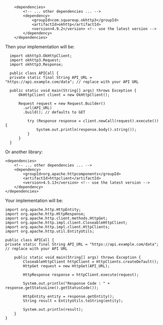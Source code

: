 
        <dependencies>
            <!-- ... other dependencies ... -->
            <dependency>
                <groupId>com.squareup.okhttp3</groupId>
                <artifactId>okhttp</artifactId>
                <version>4.9.2</version> <!-- use the latest version -->
            </dependency>
        </dependencies>

Then your implementation will be:

      import okhttp3.OkHttpClient;
      import okhttp3.Request;
      import okhttp3.Response;

      public class APICall {
      private static final String API_URL = "https://api.example.com/data"; // replace with your API URL

      public static void main(String[] args) throws Exception {
          OkHttpClient client = new OkHttpClient();

          Request request = new Request.Builder()
            .url(API_URL)
            .build(); // defaults to GET

              try (Response response = client.newCall(request).execute()) {
                  System.out.println(response.body().string());
              }
          }
      }

Or another library:

    <dependencies>
        <!-- ... other dependencies ... -->
        <dependency>
            <groupId>org.apache.httpcomponents</groupId>
            <artifactId>httpclient</artifactId>
            <version>4.5.13</version> <!-- use the latest version -->
        </dependency>
    </dependencies>

Your implementation will be:

    import org.apache.http.HttpEntity;
    import org.apache.http.HttpResponse;
    import org.apache.http.client.methods.HttpGet;
    import org.apache.http.impl.client.CloseableHttpClient;
    import org.apache.http.impl.client.HttpClients;
    import org.apache.http.util.EntityUtils;

    public class APICall {
    private static final String API_URL = "https://api.example.com/data"; // replace with your API URL
    
        public static void main(String[] args) throws Exception {
            CloseableHttpClient httpClient = HttpClients.createDefault();
            HttpGet request = new HttpGet(API_URL);
    
            HttpResponse response = httpClient.execute(request);
    
            System.out.println("Response Code : " + response.getStatusLine().getStatusCode());
    
            HttpEntity entity = response.getEntity();
            String result = EntityUtils.toString(entity);
    
            System.out.println(result);
        }
    }
